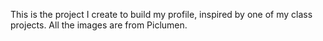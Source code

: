 This is the project I create to build my profile, inspired by one of my class projects. All the images are from Piclumen.
